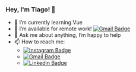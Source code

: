 ### Hey, I'm Tiago! 👋

- 🌱 I’m currently learning Vue
- :rocket: I’m available for remote work! [![Gmail Badge](https://img.shields.io/badge/-Hire%20Me!-393059?style=flat&logo=Gmail&logoColor=white&link=mailto:tiagoacarioca@gmail.com)](mailto:tiagoacarioca@gmail.com?subject=Remote%20Work%20Inquiry)
- 💬 Ask me about anything, I’m happy to help
- 📫 How to reach me: 
  - [![Instagram Badge](https://img.shields.io/badge/-Instagram-393059?style=flat&logo=Instagram&logoColor=white&link=https://www.instagram.com/tiagokriok/)](https://www.instagram.com/tiagokriok/)
  - [![Gmail Badge](https://img.shields.io/badge/-Email-393059?style=flat&logo=Gmail&logoColor=white&link=mailto:tiagoacarioca@gmail.com)](mailto:tiagoacarioca@gmail.com)
  - [![Linkedin Badge](https://img.shields.io/badge/-Linkedin-393059?style=flat&logo=Linkedin&logoColor=white&link=https://www.linkedin.com/in/tiago-carioca-12672094/)](https://www.linkedin.com/in/tiago-carioca-12672094/)
<!--
- 💻 My Apps:
  - [My Budget App with ReactJS ⚛](https://budget-app-fawn.vercel.app/)


**tiagokriok/tiagokriok** is a ✨ _special_ ✨ repository because its `README.md` (this file) appears on your GitHub profile.

Here are some ideas to get you started:

- 🔭 I’m currently working on ...
- 🌱 I’m currently learning ...
- 👯 I’m looking to collaborate on ...
- 🤔 I’m looking for help with ...
- 💬 Ask me about ...
- 📫 How to reach me: ...
- 😄 Pronouns: ...
- ⚡ Fun fact: ...
-->
